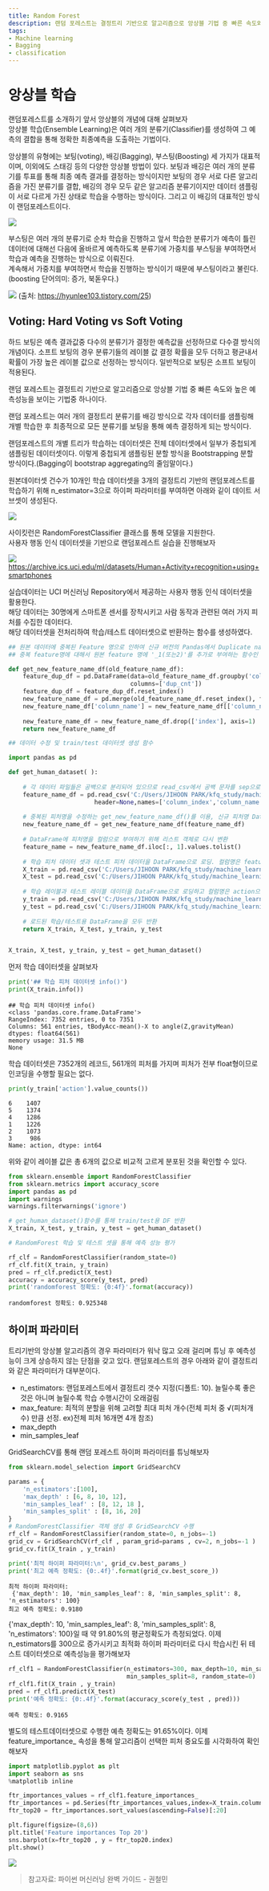 ```yaml
---
title: Random Forest
description: 랜덤 포레스트는 결정트리 기반으로 알고리즘으로 앙상블 기법 중 빠른 속도와 높은 예측성능을 보이는 기법중 하나이다.
tags:
- Machine learning
- Bagging
- classification
---
```


# 앙상블 학습

랜덤포레스트를 소개하기 앞서 앙상블의 개념에 대해 살펴보자  
앙상블 학습(Ensemble Learning)은 여러 개의 분류기(Classifier)를 생성하여 그 예측의 결합을 통해 정확한 최종예측을 도출하는 기법이다.

앙상블의 유형에는 보팅(voting), 배깅(Bagging), 부스팅(Boosting) 세 가지가 대표적이며, 이외에도 스태깅 등의 다양한 앙상블 방법이 있다.
보팅과 배깅은 여러 개의 분류기를 투표를 통해 최종 예측 결과를 결정하는 방식이지만
보팅의 경우 서로 다른 알고리즘을 가진 분류기를 결합, 배깅의 경우 모두 같은 알고리즘 분류기이지만 데이터 샘플링이 서로 다르게 가진 상태로 학습을 수행하는 방식이다. 그리고 이 배깅의 대표적인 방식이 랜덤포레스트이다.

![](https://velog.velcdn.com/images/adastra/post/ee4c6d7d-e046-476e-9253-c588dff94f0d/image.png)

부스팅은 여러 개의 분류기로 순차 학습을 진행하고 앞서 학습한 분류기가 예측이 틀린 데이터에 대해선 다음에 올바르게 예측하도록 분류기에 가중치를 부스팅을 부여하면서 학습과 예측을 진행하는 방식으로 이뤄진다.  
계속해서 가중치를 부여하면서 학습을 진행하는 방식이기 때문에 부스팅이라고 불린다.(boosting 단어의미: 증가, 북돋우다.)

![](https://velog.velcdn.com/images/adastra/post/8b5ea5ee-aa1a-4255-b46e-cdd9c7d9a77f/image.png)
(출처: https://hyunlee103.tistory.com/25)


## Voting: Hard Voting vs Soft Voting
하드 보팅은 예측 결과값중 다수의 분류기가 결정한 예측값을 선정하므로 다수결 방식의 개념이다.
소프트 보팅의 경우 분류기들의 레이블 값 결정 확률을 모두 더하고 평균내서 확률이 가장 높은 레이블 값으로 선정하는 방식이다.
일반적으로 보팅은 소프트 보팅이 적용된다.

랜덤 포레스트는 결정트리 기반으로 알고리즘으로 앙상블 기법 중 빠른 속도와 높은 예측성능을 보이는 기법중 하나이다.

랜덤 포레스트는 여러 개의 결정트리 분류기를 배깅 방식으로 각자 데이터를 샘플링해 개별 학습한 후 최종적으로 모든 분류기를 보팅을 통해 예측 결정하게 되는 방식이다.

랜덤포레스트의 개별 트리가 학습하는 데이터셋은 전체 데이터셋에서 일부가 중첩되게 샘플링된 데이터셋이다. 이렇게 중첩되게 샘플링된 분할 방식을 Bootstrapping 분할 방식이다.(Bagging이 bootstrap aggregating의 줄임말이다.)

원본데이터셋 건수가 10개인 학습 데이터셋을 3개의 결정트리 기반의 랜덤포레스트를 학습하기 위해 n_estimator=3으로 하이퍼 파라미터를 부여하면 아래와 깉이 데이트 서브셋이 생성된다.

![](https://velog.velcdn.com/images/adastra/post/636da942-7df8-4c8c-b0ee-1daab51f0bf7/image.png)

사이킷런은 RandomForestClassifier 클래스를 통해 모델을 지원한다.  
사용자 행동 인식 데이터셋을 기반으로 랜덤포레스트 실습을 진행해보자

![](https://velog.velcdn.com/images/adastra/post/e0d1e8a6-c727-4c18-9d26-3c9181c58b5e/image.png)
https://archive.ics.uci.edu/ml/datasets/Human+Activity+recognition+using+smartphones

실습데이터는 UCI 머신러닝 Repository에서 제공하는 사용자 행동 인식 데이터셋을 활용한다.  
해당 데이터는 30명에게 스마트폰 센서를 장착시키고 사람 동작과 관련된 여러 가지 피처를 수집한 데이터다.  
해당 데이터셋을 전처리하여 학습/테스트 데이터셋으로 반환하는 함수를 생성하였다.

```python
## 원본 데이터에 중복된 Feature 명으로 인하여 신규 버전의 Pandas에서 Duplicate name 에러를 발생.
## 중복 feature명에 대해서 원본 feature 명에 '_1(또는2)'를 추가로 부여하는 함수인 get_new_feature_name_df() 생성

def get_new_feature_name_df(old_feature_name_df):
    feature_dup_df = pd.DataFrame(data=old_feature_name_df.groupby('column_name').cumcount(),
                                  columns=['dup_cnt'])
    feature_dup_df = feature_dup_df.reset_index()
    new_feature_name_df = pd.merge(old_feature_name_df.reset_index(), feature_dup_df, how='outer')
    new_feature_name_df['column_name'] = new_feature_name_df[['column_name', 'dup_cnt']].apply(lambda x : x[0]+'_'+str(x[1]) 
                                                                                         if x[1] >0 else x[0] ,  axis=1)
    new_feature_name_df = new_feature_name_df.drop(['index'], axis=1)
    return new_feature_name_df
```

```python
## 데이터 수정 및 train/test 데이터셋 생성 함수

import pandas as pd

def get_human_dataset( ):
    
    # 각 데이터 파일들은 공백으로 분리되어 있으므로 read_csv에서 공백 문자를 sep으로 할당.
    feature_name_df = pd.read_csv('C:/Users/JIHOON PARK/kfq_study/machine_learning/dataset/human_activity/features.txt',sep='\s+',
                        header=None,names=['column_index','column_name'])
    
    # 중복된 피처명을 수정하는 get_new_feature_name_df()를 이용, 신규 피처명 DataFrame생성. 
    new_feature_name_df = get_new_feature_name_df(feature_name_df)
    
    # DataFrame에 피처명을 컬럼으로 부여하기 위해 리스트 객체로 다시 변환
    feature_name = new_feature_name_df.iloc[:, 1].values.tolist()
    
    # 학습 피처 데이터 셋과 테스트 피처 데이터을 DataFrame으로 로딩. 컬럼명은 feature_name 적용
    X_train = pd.read_csv('C:/Users/JIHOON PARK/kfq_study/machine_learning/dataset/human_activity/train/X_train.txt',sep='\s+', names=feature_name )
    X_test = pd.read_csv('C:/Users/JIHOON PARK/kfq_study/machine_learning/dataset/human_activity/test/X_test.txt',sep='\s+', names=feature_name)
    
    # 학습 레이블과 테스트 레이블 데이터을 DataFrame으로 로딩하고 컬럼명은 action으로 부여
    y_train = pd.read_csv('C:/Users/JIHOON PARK/kfq_study/machine_learning/dataset/human_activity/train/y_train.txt',sep='\s+',header=None,names=['action'])
    y_test = pd.read_csv('C:/Users/JIHOON PARK/kfq_study/machine_learning/dataset/human_activity/test/y_test.txt',sep='\s+',header=None,names=['action'])
    
    # 로드된 학습/테스트용 DataFrame을 모두 반환 
    return X_train, X_test, y_train, y_test


X_train, X_test, y_train, y_test = get_human_dataset()
```

먼저 학습 데이터셋을 살펴보자
```python
print('## 학습 피처 데이터셋 info()')
print(X_train.info())
```
```
## 학습 피처 데이터셋 info()
<class 'pandas.core.frame.DataFrame'>
RangeIndex: 7352 entries, 0 to 7351
Columns: 561 entries, tBodyAcc-mean()-X to angle(Z,gravityMean)
dtypes: float64(561)
memory usage: 31.5 MB
None
```

학습 데이터셋은 7352개의 레코드, 561개의 피처를 가지며 피처가 전부 float형이므로 인코딩을 수행할 필요는 없다.

```python
print(y_train['action'].value_counts())
```

```
6    1407
5    1374
4    1286
1    1226
2    1073
3     986
Name: action, dtype: int64
```

위와 같이 레이블 값은 총 6개의 값으로 비교적 고르게 분포된 것을 확인할 수 있다.

```python
from sklearn.ensemble import RandomForestClassifier
from sklearn.metrics import accuracy_score
import pandas as pd
import warnings
warnings.filterwarnings('ignore')

# get_human_dataset()함수를 통해 train/test용 DF 반환
X_train, X_test, y_train, y_test = get_human_dataset()

# RandomForest 학습 및 테스트 셋을 통해 예측 성능 평가

rf_clf = RandomForestClassifier(random_state=0)
rf_clf.fit(X_train, y_train)
pred = rf_clf.predict(X_test)
accuracy = accuracy_score(y_test, pred)
print('randomforest 정확도: {0:4f}'.format(accuracy))
```

```
randomforest 정확도: 0.925348
```

## 하이퍼 파라미터

트리기반의 앙상블 알고리즘의 경우 파라미터가 워낙 많고 오래 걸리며 튜닝 후 예측성능이 크게 상승하지 않는 단점을 갖고 있다.
랜덤포레스트의 경우 아래와 같이 결정트리와 같은 파라미터가 대부분이다.

- n_estimators: 랜덤포레스트에서 결정트리 갯수 지정(디폴트: 10). 늘릴수록 좋은 것은 아니며 늘릴수록 학습 수행시간이 오래걸림
- max_feature: 최적의 분할을 위해 고려할 최대 피처 개수(전체 피처 중 √(피처개수) 만큼 선정. ex)전체 피처 16개면 4개 참조)
- max_depth
- min_samples_leaf

GridSearchCV를 통해 랜덤 포레스트 하이퍼 파라미터를 튜닝해보자

```python
from sklearn.model_selection import GridSearchCV

params = {
    'n_estimators':[100],
    'max_depth' : [6, 8, 10, 12], 
    'min_samples_leaf' : [8, 12, 18 ],
    'min_samples_split' : [8, 16, 20]
}
# RandomForestClassifier 객체 생성 후 GridSearchCV 수행
rf_clf = RandomForestClassifier(random_state=0, n_jobs=-1)
grid_cv = GridSearchCV(rf_clf , param_grid=params , cv=2, n_jobs=-1 )
grid_cv.fit(X_train , y_train)

print('최적 하이퍼 파라미터:\n', grid_cv.best_params_)
print('최고 예측 정확도: {0:.4f}'.format(grid_cv.best_score_))
```

```
최적 하이퍼 파라미터:
 {'max_depth': 10, 'min_samples_leaf': 8, 'min_samples_split': 8, 'n_estimators': 100}
최고 예측 정확도: 0.9180
```

{'max_depth': 10, 'min_samples_leaf': 8, 'min_samples_split': 8, 'n_estimators': 100}일 때 약 91.80%의 평균정확도가 측정되었다.
이제 n_estimators를 300으로 증가시키고 최적화 하이퍼 파라미터로 다시 학습시킨 뒤 테스트 데이터셋으로 예측성능을 평가해보자

```python
rf_clf1 = RandomForestClassifier(n_estimators=300, max_depth=10, min_samples_leaf=8, \
                                 min_samples_split=8, random_state=0)
rf_clf1.fit(X_train , y_train)
pred = rf_clf1.predict(X_test)
print('예측 정확도: {0:.4f}'.format(accuracy_score(y_test , pred)))
```

```
예측 정확도: 0.9165
```

별도의 테스트데이터셋으로 수행한 예측 정확도는 91.65%이다.
이제 feature_importance_ 속성을 통해 알고리즘이 선택한 피처 중요도를 시각화하여 확인해보자

```python
import matplotlib.pyplot as plt
import seaborn as sns
%matplotlib inline

ftr_importances_values = rf_clf1.feature_importances_
ftr_importances = pd.Series(ftr_importances_values,index=X_train.columns  )
ftr_top20 = ftr_importances.sort_values(ascending=False)[:20]

plt.figure(figsize=(8,6))
plt.title('Feature importances Top 20')
sns.barplot(x=ftr_top20 , y = ftr_top20.index)
plt.show()
```

![](https://velog.velcdn.com/images/adastra/post/25959396-41e3-4313-8520-35ccde686d90/image.png)

> 참고자료: 파이썬 머신러닝 완벽 가이드 - 권철민